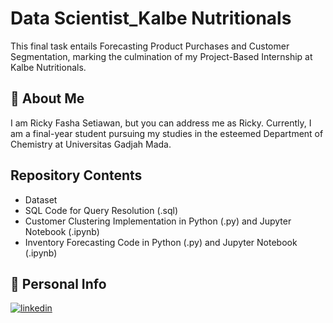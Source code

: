 
# Data Scientist_Kalbe Nutritionals

This final task entails Forecasting Product Purchases and Customer Segmentation, marking the culmination of my Project-Based Internship at Kalbe Nutritionals.



## 🚀 About Me
I am Ricky Fasha Setiawan, but you can address me as Ricky. Currently, I am a final-year student pursuing my studies in the esteemed Department of Chemistry at Universitas Gadjah Mada.


## Repository Contents

- Dataset
- SQL Code for Query Resolution (.sql)
- Customer Clustering Implementation in Python (.py) and Jupyter Notebook (.ipynb)
- Inventory Forecasting Code in Python (.py) and Jupyter Notebook (.ipynb)


## 🔗 Personal Info

[![linkedin](https://img.shields.io/badge/linkedin-0A66C2?style=for-the-badge&logo=linkedin&logoColor=white)](https://linkedin.com/in/rickysetiawan651
)

